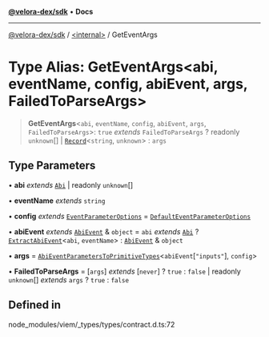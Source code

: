 [**@velora-dex/sdk**](../../README.md) • **Docs**

***

[@velora-dex/sdk](../../globals.md) / [\<internal\>](../README.md) / GetEventArgs

# Type Alias: GetEventArgs\<abi, eventName, config, abiEvent, args, FailedToParseArgs\>

> **GetEventArgs**\<`abi`, `eventName`, `config`, `abiEvent`, `args`, `FailedToParseArgs`\>: `true` *extends* `FailedToParseArgs` ? readonly `unknown`[] \| [`Record`](Record.md)\<`string`, `unknown`\> : `args`

## Type Parameters

• **abi** *extends* [`Abi`](Abi.md) \| readonly `unknown`[]

• **eventName** *extends* `string`

• **config** *extends* [`EventParameterOptions`](EventParameterOptions.md) = [`DefaultEventParameterOptions`](DefaultEventParameterOptions.md)

• **abiEvent** *extends* [`AbiEvent`](AbiEvent.md) & `object` = `abi` *extends* [`Abi`](Abi.md) ? [`ExtractAbiEvent`](ExtractAbiEvent.md)\<`abi`, `eventName`\> : [`AbiEvent`](AbiEvent.md) & `object`

• **args** = [`AbiEventParametersToPrimitiveTypes`](AbiEventParametersToPrimitiveTypes.md)\<`abiEvent`\[`"inputs"`\], `config`\>

• **FailedToParseArgs** = [`args`] *extends* [`never`] ? `true` : `false` \| readonly `unknown`[] *extends* `args` ? `true` : `false`

## Defined in

node\_modules/viem/\_types/types/contract.d.ts:72
